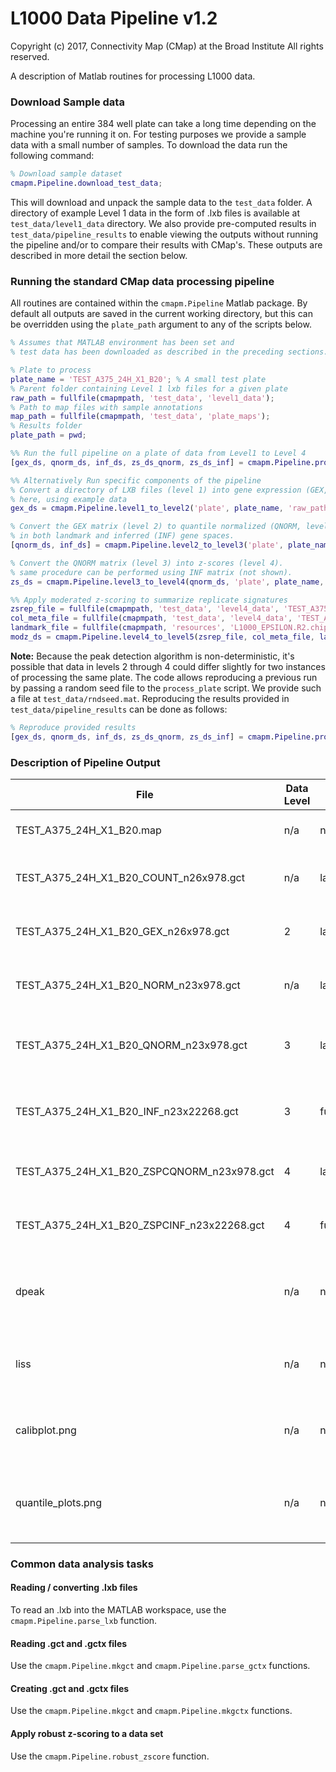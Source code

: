 # L1000 Data Pipeline v1.2

Copyright (c) 2017, Connectivity Map (CMap) at the Broad Institute All rights reserved.

A description of Matlab routines for processing L1000 data.

### Download Sample data
Processing an entire 384 well plate can take a long time depending on the machine you're running it on. For testing purposes we provide a sample data with a small number of samples. To download the data run the following command:
```matlab
% Download sample dataset
cmapm.Pipeline.download_test_data;
```
This will download and unpack the sample data to the `test_data` folder. A directory of example Level 1 data in the form of .lxb files is available at `test_data/level1_data` directory. We also provide pre-computed results in `test_data/pipeline_results` to enable viewing the outputs without running the pipeline and/or to compare their results with CMap's. These outputs are described in more detail the section below.

### Running the standard CMap data processing pipeline
All routines are contained within the `cmapm.Pipeline` Matlab package. By default all outputs are saved in the current working directory, but this can be overridden using the `plate_path` argument to any of the scripts below.

```matlab
% Assumes that MATLAB environment has been set and
% test data has been downloaded as described in the preceding sections.

% Plate to process
plate_name = 'TEST_A375_24H_X1_B20'; % A small test plate
% Parent folder containing Level 1 lxb files for a given plate
raw_path = fullfile(cmapmpath, 'test_data', 'level1_data');
% Path to map files with sample annotations
map_path = fullfile(cmapmpath, 'test_data', 'plate_maps');
% Results folder
plate_path = pwd;

%% Run the full pipeline on a plate of data from Level1 to Level 4
[gex_ds, qnorm_ds, inf_ds, zs_ds_qnorm, zs_ds_inf] = cmapm.Pipeline.process_plate('plate', plate_name, 'raw_path', raw_path, 'map_path', map_path);

%% Alternatively Run specific components of the pipeline
% Convert a directory of LXB files (level 1) into gene expression (GEX, level 2) matrix.
% here, using example data
gex_ds = cmapm.Pipeline.level1_to_level2('plate', plate_name, 'raw_path', raw_path, 'map_path', map_path)

% Convert the GEX matrix (level 2) to quantile normalized (QNORM, level 3) matrices
% in both landmark and inferred (INF) gene spaces.
[qnorm_ds, inf_ds] = cmapm.Pipeline.level2_to_level3('plate', plate_name, 'plate_path', plate_path)

% Convert the QNORM matrix (level 3) into z-scores (level 4).
% same procedure can be performed using INF matrix (not shown).
zs_ds = cmapm.Pipeline.level3_to_level4(qnorm_ds, 'plate', plate_name, 'plate_path', plate_path)

%% Apply moderated z-scoring to summarize replicate signatures
zsrep_file = fullfile(cmapmpath, 'test_data', 'level4_data', 'TEST_A375_24H_ZSPCINF_n67x22268.gctx' )
col_meta_file = fullfile(cmapmpath, 'test_data', 'level4_data', 'TEST_A375_24H_ZSPCINF.map');
landmark_file = fullfile(cmapmpath, 'resources', 'L1000_EPSILON.R2.chip');
modz_ds = cmapm.Pipeline.level4_to_level5(zsrep_file, col_meta_file, landmark_file, 'rna_well')

```
**Note:** Because the peak detection algorithm is non-deterministic, it's possible that data in levels 2 through 4 could differ slightly for two instances of processing the same plate. The code allows reproducing a previous run by passing a random seed file to the `process_plate` script. We provide such a file at `test_data/rndseed.mat`. Reproducing the results provided in `test_data/pipeline_results` can be done as follows:

```matlab
% Reproduce provided results
[gex_ds, qnorm_ds, inf_ds, zs_ds_qnorm, zs_ds_inf] = cmapm.Pipeline.process_plate('plate', plate_name, 'raw_path', raw_path, 'map_path', map_path, 'rndseed', fullfile(cmapmpath, 'test_data', 'rndseed.mat');
```

### Description of Pipeline Output

| File | Data Level | Gene Space | Description |
| ---- | ----------- | ----------- | ---------- |
| TEST_A375_24H_X1_B20.map | n/a | n/a | Sample annotations file |
| TEST_A375_24H_X1_B20_COUNT_n26x978.gct | n/a | landmark | Matrix of analyte counts per sample|
| TEST_A375_24H_X1_B20_GEX_n26x978.gct | 2 | landmark | gene expression (GEX) values|
| TEST_A375_24H_X1_B20_NORM_n23x978.gct | n/a | landmark | LISS normalized expession profiles |
| TEST_A375_24H_X1_B20_QNORM_n23x978.gct | 3 | landmark | quantile normalized (QNORM) expession profiles |
| TEST_A375_24H_X1_B20_INF_n23x22268.gct | 3 | full | quantile normalized (QNORM) expession profiles |
| TEST_A375_24H_X1_B20_ZSPCQNORM_n23x978.gct | 4 | landmark | differential expression (z-score) signatures |
| TEST_A375_24H_X1_B20_ZSPCINF_n23x22268.gct | 4 | full | differential expression (z-score) signatures |
| dpeak | n/a | n/a | folder containing peak detection outputs and QC |
| liss | n/a | n/a | folder containing LISS outputs and QC |
| calibplot.png |  n/a | n/a | Plot of invariant gene sets for each sample |
| quantile_plots.png |  n/a | n/a | Plot of the normalized and non-normalized expression quantiles |

### Common data analysis tasks

#### Reading / converting .lxb files
To read an .lxb into the MATLAB workspace, use the `cmapm.Pipeline.parse_lxb` function.

#### Reading .gct and .gctx files
Use the `cmapm.Pipeline.mkgct` and `cmapm.Pipeline.parse_gctx` functions.

#### Creating .gct and .gctx files
Use the `cmapm.Pipeline.mkgct` and `cmapm.Pipeline.mkgctx` functions.

#### Apply robust z-scoring to a data set
Use the `cmapm.Pipeline.robust_zscore` function.

